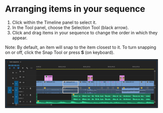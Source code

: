 # Arranging items in your sequence

1. Click within the Timeline panel to select it.
2. In the Tool panel, choose the Selection Tool (black arrow).
3. Click and drag items in your sequence to change the order in which they appear.&#x20;

Note: By default, an item will snap to the item closest to it. To turn snapping on or off, click the Snap Tool or press **S** (on keyboard).

![Items in a sequence.](../.gitbook/assets/arranging-items-in-sequence.png)
